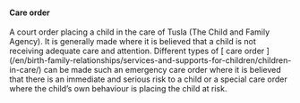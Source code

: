 ####  Care order

A court order placing a child in the care of Tusla (The Child and Family
Agency). It is generally made where it is believed that a child is not
receiving adequate care and attention. Different types of [ care order
](/en/birth-family-relationships/services-and-supports-for-children/children-
in-care/) can be made such an emergency care order where it is believed that
there is an immediate and serious risk to a child or a special care order
where the child’s own behaviour is placing the child at risk.

